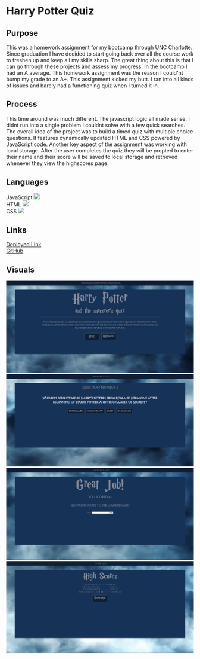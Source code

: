 # Harry Potter Quiz

## Purpose
This was a homework assignment for my bootcamp through UNC Charlotte. Since graduation I have decided to start going back over all the course work to freshen up and keep all my skills sharp. The great thing about this is that I can go through these projects and assess my progress. In the bootcamp I had an A average. This homework assignment was the reason I could'nt bump my grade to an A+. This assignment kicked my butt. I ran into all kinds of issues and barely had a functioning quiz when I turned it in.

## Process
This time around was much different. The javascript logic all made sense. I didnt run into a single problem I couldnt solve with a few quick searches. The overall idea of the project was to build a timed quiz with multiple choice questions. It features dynamically updated HTML and CSS powered by JavaScript code. Another key aspect of the assignment was working with local storage. After the user completes the quiz they will be propted to enter their name and their score will be saved to local storage and retrieved whenever they view the highscores page.

## Languages
JavaScript <img src="https://progress-bar.dev/51/">
<br>
HTML <img src="https://progress-bar.dev/31/">
<br>
CSS <img src="https://progress-bar.dev/18/">

## Links
[Deployed Link](https://sharkattack182.github.io/harry-potter-quiz/)
<br>
[GitHub](https://github.com/sharkattack182/harry-potter-quiz)

## Visuals
<img src="/imgs/main.PNG" alt="main">
<img src="/imgs/question.PNG" alt="question">
<img src="/imgs/log.PNG" alt="log">
<img src="/imgs/highscores.PNG" alt="highscores">

